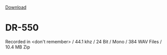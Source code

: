 [Download](https://bit.ly/39i2jMg)

# DR-550
Recorded in <don't remember> / 44.1 khz / 24 Bit / Mono / 384 WAV Files / 10.4 MB Zip
